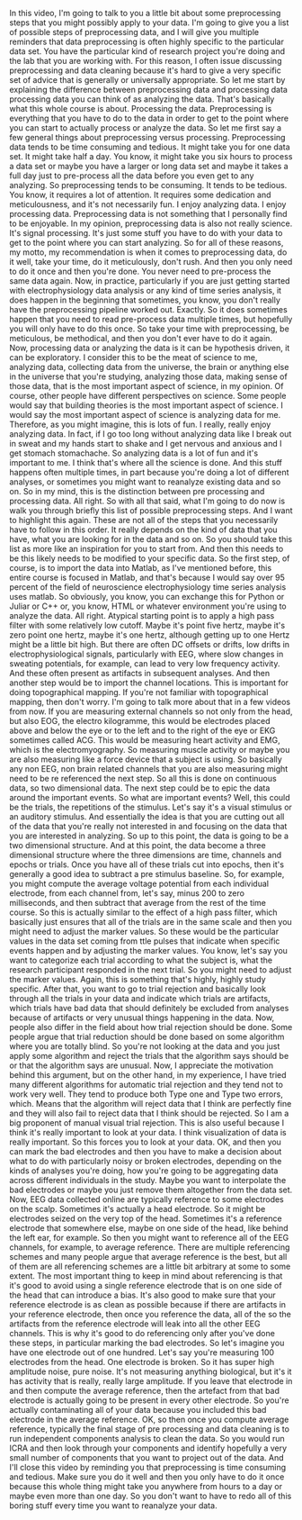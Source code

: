  In this video, I'm going to talk to you a little bit about some preprocessing steps that you might possibly apply to your data. I'm going to give you a list of possible steps of preprocessing data, and I will give you multiple reminders that data preprocessing is often highly specific to the particular data set. You have the particular kind of research project you're doing and the lab that you are working with. For this reason, I often issue discussing preprocessing and data cleaning because it's hard to give a very specific set of advice that is generally or universally appropriate. So let me start by explaining the difference between preprocessing data and processing data processing data you can think of as analyzing the data. That's basically what this whole course is about. Processing the data. Preprocessing is everything that you have to do to the data in order to get to the point where you can start to actually process or analyze the data. So let me first say a few general things about preprocessing versus processing. Preprocessing data tends to be time consuming and tedious. It might take you for one data set. It might take half a day. You know, it might take you six hours to process a data set or maybe you have a larger or long data set and maybe it takes a full day just to pre-process all the data before you even get to any analyzing. So preprocessing tends to be consuming. It tends to be tedious. You know, it requires a lot of attention. It requires some dedication and meticulousness, and it's not necessarily fun. I enjoy analyzing data. I enjoy processing data. Preprocessing data is not something that I personally find to be enjoyable. In my opinion, preprocessing data is also not really science. It's signal processing. It's just some stuff you have to do with your data to get to the point where you can start analyzing. So for all of these reasons, my motto, my recommendation is when it comes to preprocessing data, do it well, take your time, do it meticulously, don't rush. And then you only need to do it once and then you're done. You never need to pre-process the same data again. Now, in practice, particularly if you are just getting started with electrophysiology data analysis or any kind of time series analysis, it does happen in the beginning that sometimes, you know, you don't really have the preprocessing pipeline worked out. Exactly. So it does sometimes happen that you need to read pre-process data multiple times, but hopefully you will only have to do this once. So take your time with preprocessing, be meticulous, be methodical, and then you don't ever have to do it again. Now, processing data or analyzing the data is it can be hypothesis driven, it can be exploratory. I consider this to be the meat of science to me, analyzing data, collecting data from the universe, the brain or anything else in the universe that you're studying, analyzing those data, making sense of those data, that is the most important aspect of science, in my opinion. Of course, other people have different perspectives on science. Some people would say that building theories is the most important aspect of science. I would say the most important aspect of science is analyzing data for me. Therefore, as you might imagine, this is lots of fun. I really, really enjoy analyzing data. In fact, if I go too long without analyzing data like I break out in sweat and my hands start to shake and I get nervous and anxious and I get stomach stomachache. So analyzing data is a lot of fun and it's important to me. I think that's where all the science is done. And this stuff happens often multiple times, in part because you're doing a lot of different analyses, or sometimes you might want to reanalyze existing data and so on. So in my mind, this is the distinction between pre processing and processing data. All right. So with all that said, what I'm going to do now is walk you through briefly this list of possible preprocessing steps. And I want to highlight this again. These are not all of the steps that you necessarily have to follow in this order. It really depends on the kind of data that you have, what you are looking for in the data and so on. So you should take this list as more like an inspiration for you to start from. And then this needs to be this likely needs to be modified to your specific data. So the first step, of course, is to import the data into Matlab, as I've mentioned before, this entire course is focused in Matlab, and that's because I would say over 95 percent of the field of neuroscience electrophysiology time series analysis uses matlab. So obviously, you know, you can exchange this for Python or Juliar or C++ or, you know, HTML or whatever environment you're using to analyze the data. All right. Atypical starting point is to apply a high pass filter with some relatively low cutoff. Maybe it's point five hertz, maybe it's zero point one hertz, maybe it's one hertz, although getting up to one Hertz might be a little bit high. But there are often DC offsets or drifts, low drifts in electrophysiological signals, particularly with EEG, where slow changes in sweating potentials, for example, can lead to very low frequency activity. And these often present as artifacts in subsequent analyses. And then another step would be to import the channel locations. This is important for doing topographical mapping. If you're not familiar with topographical mapping, then don't worry. I'm going to talk more about that in a few videos from now. If you are measuring external channels so not only from the head, but also EOG, the electro kilogramme, this would be electrodes placed above and below the eye or to the left and to the right of the eye or EKG sometimes called ACG. This would be measuring heart activity and EMG, which is the electromyography. So measuring muscle activity or maybe you are also measuring like a force device that a subject is using. So basically any non EEG, non brain related channels that you are also measuring might need to be re referenced the next step. So all this is done on continuous data, so two dimensional data. The next step could be to epic the data around the important events. So what are important events? Well, this could be the trials, the repetitions of the stimulus. Let's say it's a visual stimulus or an auditory stimulus. And essentially the idea is that you are cutting out all of the data that you're really not interested in and focusing on the data that you are interested in analyzing. So up to this point, the data is going to be a two dimensional structure. And at this point, the data become a three dimensional structure where the three dimensions are time, channels and epochs or trials. Once you have all of these trials cut into epochs, then it's generally a good idea to subtract a pre stimulus baseline. So, for example, you might compute the average voltage potential from each individual electrode, from each channel from, let's say, minus 200 to zero milliseconds, and then subtract that average from the rest of the time course. So this is actually similar to the effect of a high pass filter, which basically just ensures that all of the trials are in the same scale and then you might need to adjust the marker values. So these would be the particular values in the data set coming from ttle pulses that indicate when specific events happen and by adjusting the marker values. You know, let's say you want to categorize each trial according to what the subject is, what the research participant responded in the next trial. So you might need to adjust the marker values. Again, this is something that's highly, highly study specific. After that, you want to go to trial rejection and basically look through all the trials in your data and indicate which trials are artifacts, which trials have bad data that should definitely be excluded from analyses because of artifacts or very unusual things happening in the data. Now, people also differ in the field about how trial rejection should be done. Some people argue that trial reduction should be done based on some algorithm where you are totally blind. So you're not looking at the data and you just apply some algorithm and reject the trials that the algorithm says should be or that the algorithm says are unusual. Now, I appreciate the motivation behind this argument, but on the other hand, in my experience, I have tried many different algorithms for automatic trial rejection and they tend not to work very well. They tend to produce both Type one and Type two errors, which. Means that the algorithm will reject data that I think are perfectly fine and they will also fail to reject data that I think should be rejected. So I am a big proponent of manual visual trial rejection. This is also useful because I think it's really important to look at your data. I think visualization of data is really important. So this forces you to look at your data. OK, and then you can mark the bad electrodes and then you have to make a decision about what to do with particularly noisy or broken electrodes, depending on the kinds of analyses you're doing, how you're going to be aggregating data across different individuals in the study. Maybe you want to interpolate the bad electrodes or maybe you just remove them altogether from the data set. Now, EEG data collected online are typically reference to some electrodes on the scalp. Sometimes it's actually a head electrode. So it might be electrodes seized on the very top of the head. Sometimes it's a reference electrode that somewhere else, maybe on one side of the head, like behind the left ear, for example. So then you might want to reference all of the EEG channels, for example, to average reference. There are multiple referencing schemes and many people argue that average reference is the best, but all of them are all referencing schemes are a little bit arbitrary at some to some extent. The most important thing to keep in mind about referencing is that it's good to avoid using a single reference electrode that is on one side of the head that can introduce a bias. It's also good to make sure that your reference electrode is as clean as possible because if there are artifacts in your reference electrode, then once you reference the data, all of the so the artifacts from the reference electrode will leak into all the other EEG channels. This is why it's good to do referencing only after you've done these steps, in particular marking the bad electrodes. So let's imagine you have one electrode out of one hundred. Let's say you're measuring 100 electrodes from the head. One electrode is broken. So it has super high amplitude noise, pure noise. It's not measuring anything biological, but it's it has activity that is really, really large amplitude. If you leave that electrode in and then compute the average reference, then the artefact from that bad electrode is actually going to be present in every other electrode. So you're actually contaminating all of your data because you included this bad electrode in the average reference. OK, so then once you compute average reference, typically the final stage of pre processing and data cleaning is to run independent components analysis to clean the data. So you would run ICRA and then look through your components and identify hopefully a very small number of components that you want to project out of the data. And I'll close this video by reminding you that preprocessing is time consuming and tedious. Make sure you do it well and then you only have to do it once because this whole thing might take you anywhere from hours to a day or maybe even more than one day. So you don't want to have to redo all of this boring stuff every time you want to reanalyze your data.